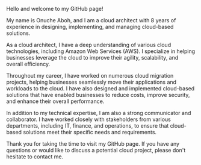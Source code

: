 Hello and welcome to my GitHub page! 

My name is Onuche Aboh, and I am a cloud architect with 8 years of experience in designing, implementing, and managing cloud-based solutions.

As a cloud architect, I have a deep understanding of various cloud technologies, including Amazon Web Services (AWS). I specialize in helping businesses leverage the cloud to improve their agility, scalability, and overall efficiency.

Throughout my career, I have worked on numerous cloud migration projects, helping businesses seamlessly move their applications and workloads to the cloud. I have also designed and implemented cloud-based solutions that have enabled businesses to reduce costs, improve security, and enhance their overall performance.

In addition to my technical expertise, I am also a strong communicator and collaborator. I have worked closely with stakeholders from various departments, including IT, finance, and operations, to ensure that cloud-based solutions meet their specific needs and requirements.

Thank you for taking the time to visit my GitHub page. If you have any questions or would like to discuss a potential cloud project, please don't hesitate to contact me.
